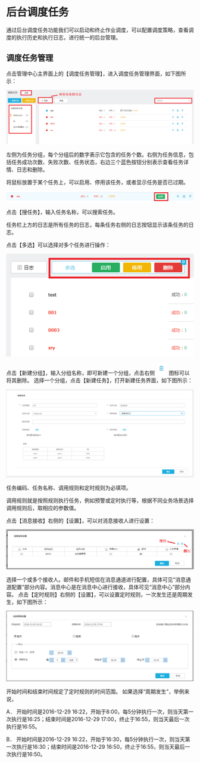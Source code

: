 # 后台调度任务

通过后台调度任务功能我们可以启动和终止作业调度，可以配置调度策略，查看调度的执行历史和执行日志，进行统一的后台管理。

## 调度任务管理

点击管理中心主界面上的【调度任务管理】，进入调度任务管理界面，如下图所示：

![](/articles/application/2-/images/image39.png)  
 
左侧为任务分组，每个分组后的数字表示它包含的任务个数。右侧为任务信息，包括任务成功次数、失败次数、任务状态，右边三个蓝色按钮分别表示查看任务详情、日志和删除。

将鼠标放置于某个任务上，可以启用、停用该任务，或者显示任务是否已过期。

![](/articles/application/2-/images/image40.png)  
 
点击【搜任务】，输入任务名称，可以搜索任务。

任务栏上方的日志是所有任务的日志，每条任务右侧的日志按钮显示该条任务的日志。

点击【多选】可以选择对多个任务进行操作：

![](/articles/application/2-/images/image41.png)  
 

点击【新建分组】，输入分组名称，即可新建一个分组，点击右侧 ![](/articles/application/2-/images/image42.png)  图标可以将其删除。
选择一个分组，点击【新建任务】，打开新建任务界面，如下图所示：

![](/articles/application/2-/images/image43.png)  
 

任务编码、任务名称、调用规则和定时规则为必填项。

调用规则就是按照规则执行任务，例如预警或定时执行等，根据不同业务场景选择调用规则后，取相应的参数值。

点击【消息接收】右侧的【设置】，可以对消息接收人进行设置：

![](/articles/application/2-/images/image44.png)  
 

选择一个或多个接收人。邮件和手机短信在消息通道进行配置，具体可见“消息通道配置”部分内容。消息中心是在消息中心进行接收，具体可见“消息中心”部分内容。
点击【定时规则】右侧的【设置】，可以设置定时规则，一次发生还是周期发生，如下图所示：

![](/articles/application/2-/images/image45.png)  
	
 
开始时间和结束时间规定了定时规则的时间范围。
如果选择“周期发生”，举例来说，

A．	开始时间是2016-12-29 16:22，开始于8:00，每5分钟执行一次，则当天第一次执行是16:25；结束时间是2016-12-29 17:00，终止于16:55，则当天最后一次执行是16:55。

B．	开始时间是2016-12-29 16:22，开始于16:30，每5分钟执行一次，则当天第一次执行是16:30；结束时间是2016-12-29 16:50，终止于16:55，则当天最后一次执行是16:50。
